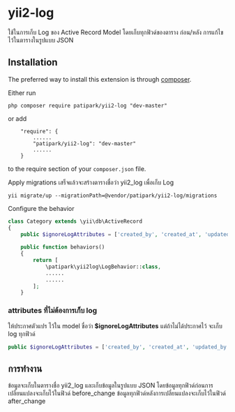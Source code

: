 # yii2-log
ใช้ในการเก็บ Log ของ Active Record Model  โดยเก็บทุกฟิวด์ของตาราง ก่อน/หลัง การแก้ไข ไว้ในตารางในรูปแบบ JSON

Installation
------------

The preferred way to install this extension is through [composer](http://getcomposer.org/download/).

Either run

```
php composer require patipark/yii2-log "dev-master"
```

or add

```
    "require": {
        ......
        "patipark/yii2-log": "dev-master"
        ......
    }
```

to the require section of your `composer.json` file.

Apply migrations เสร็จแล้วจะสร้างตารางชื่อว่า yii2_log เพื่อเก็บ Log
 
 ```
yii migrate/up --migrationPath=@vendor/patipark/yii2-log/migrations
```

Configure the behavior
```php
class Category extends \yii\db\ActiveRecord
{
    public $ignoreLogAttributes = ['created_by', 'created_at', 'updated_by', 'updated_at'];
    
    public function behaviors()
    {
        return [
            \patipark\yii2log\LogBehavior::class,
            ......
            ......
        ];
    }
```

### attributes ที่ไม่ต้องการเก็บ log  
ให้ประกาศตัวแปร ไว้ใน model ขื่อว่า **$ignoreLogAttributes**  แต่ถ้าไม่ได้ประกาศไว้ จะเก็บ log ทุกฟิวด์ 

```php
public $ignoreLogAttributes = ['created_by', 'created_at', 'updated_by', 'updated_at'];
```


## การทำงาน
ข้อมูลจะเก็บในตารางชื่อ yii2_log และเก็บข้อมูลในรูปแบบ JSON โดยข้อมูลทุกฟิวด์ก่อนการเปลี่ยนแปลงจะเก็บไว้ในฟิวด์ before_change ข้อมูลทุกฟิวด์หลังการเปลี่ยนแปลงจะเก็บไว้ในฟิวด์ after_change 
